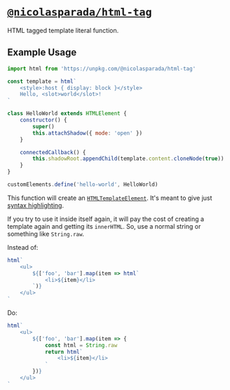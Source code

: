 # [`@nicolasparada/html-tag`](https://www.npmjs.com/package/@nicolasparada/html-tag)

HTML tagged template literal function.

## Example Usage
```js
import html from 'https://unpkg.com/@nicolasparada/html-tag'

const template = html`
    <style>:host { display: block }</style>
    Hello, <slot>world</slot>!
`

class HelloWorld extends HTMLElement {
    constructor() {
        super()
        this.attachShadow({ mode: 'open' })
    }

    connectedCallback() {
        this.shadowRoot.appendChild(template.content.cloneNode(true))
    }
}

customElements.define('hello-world', HelloWorld)
```

This function will create an [`HTMLTemplateElement`](https://developer.mozilla.org/en-US/docs/Web/API/HTMLTemplateElement). It's meant to give just [syntax highlighting](https://marketplace.visualstudio.com/items?itemName=bierner.lit-html).

If you try to use it inside itself again, it will pay the cost of creating a template again and getting its `innerHTML`. So, use a normal string or something like `String.raw`.

Instead of:
```js
html`
    <ul>
        ${['foo', 'bar'].map(item => html`
            <li>${item}</li>
        `)}
    </ul>
`
```

Do:
```js
html`
    <ul>
        ${['foo', 'bar'].map(item => {
            const html = String.raw
            return html`
                <li>${item}</li>
            `
        })}
    </ul>
`
```
